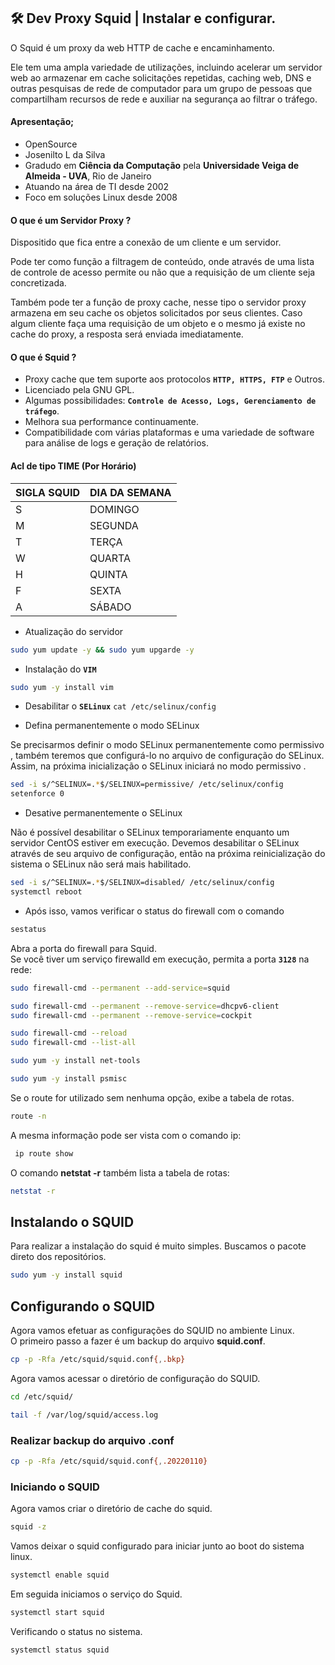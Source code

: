 ## 🛠 Dev Proxy Squid | Instalar e configurar. 


O Squid é um proxy da web HTTP de cache e encaminhamento.  

Ele tem uma ampla variedade de utilizações, incluindo acelerar um servidor web ao armazenar em cache solicitações repetidas, caching web, DNS e outras pesquisas de rede de computador para um grupo de pessoas que compartilham recursos de rede e auxiliar na segurança ao filtrar o tráfego.


#### Apresentação;

* OpenSource 
* Josenilto L da Silva
* Gradudo em **Ciência da Computação** pela **Universidade Veiga de Almeida - UVA**, Rio de Janeiro
* Atuando na área de TI desde 2002
* Foco em soluções Linux desde 2008

#### O que é um Servidor Proxy ?

Dispositido que fica entre a conexão de um cliente e um servidor.  

Pode ter como função a filtragem de conteúdo, onde através de uma lista de controle de acesso permite ou não que a requisição de um cliente seja concretizada.  

Também pode ter a função de proxy cache, nesse tipo o servidor proxy armazena em seu cache os objetos solicitados por seus clientes. Caso algum cliente faça uma requisição de um objeto e o mesmo já existe no cache do proxy, a resposta será enviada imediatamente.


#### O que é Squid ?

* Proxy cache que tem suporte aos protocolos **`HTTP, HTTPS, FTP`** e Outros.
* Licenciado pela GNU GPL.
* Algumas possibilidades: **`Controle de Acesso, Logs, Gerenciamento de tráfego`**.
* Melhora sua performance continuamente.
* Compatibilidade com várias plataformas e uma variedade de software para análise de logs e geração de relatórios. 



#### Acl de tipo TIME (Por Horário)

| SIGLA SQUID | DIA DA SEMANA |
|---|---|
|S|DOMINGO|
|M|SEGUNDA|
|T|TERÇA|
|W|QUARTA|
|H|QUINTA|
|F|SEXTA|
|A|SÁBADO|

* Atualização do servidor

```bash
sudo yum update -y && sudo yum upgarde -y
```

* Instalação do **`VIM`**  

```bash
sudo yum -y install vim
```

* Desabilitar o **`SELinux`** `cat /etc/selinux/config`

* Defina permanentemente o modo SELinux  

Se precisarmos definir o modo SELinux permanentemente como permissivo , também teremos que configurá-lo no arquivo de configuração do SELinux. Assim, na próxima inicialização o SELinux iniciará no modo permissivo .

```bash
sed -i s/^SELINUX=.*$/SELINUX=permissive/ /etc/selinux/config
setenforce 0
```

* Desative permanentemente o SELinux  

Não é possível desabilitar o SELinux temporariamente enquanto um servidor CentOS estiver em execução. Devemos desabilitar o SELinux através de seu arquivo de configuração, então na próxima reinicialização do sistema o SELinux não será mais habilitado.

```bash
sed -i s/^SELINUX=.*$/SELINUX=disabled/ /etc/selinux/config  
systemctl reboot
```

* Após isso, vamos verificar o status do firewall com o comando

```bash
sestatus
```

Abra a porta do firewall para Squid.</br>
Se você tiver um serviço firewalld em execução, permita a porta **`3128`** na rede:

```bash
sudo firewall-cmd --permanent --add-service=squid

sudo firewall-cmd --permanent --remove-service=dhcpv6-client
sudo firewall-cmd --permanent --remove-service=cockpit

sudo firewall-cmd --reload
sudo firewall-cmd --list-all 
```


```bash
sudo yum -y install net-tools
```

```bash
sudo yum -y install psmisc
```

Se o route for utilizado sem nenhuma opção, exibe a tabela de rotas.

```bash
route -n
```

A mesma informação pode ser vista com o comando ip:

```bash
 ip route show
```

O comando **netstat -r** também lista a tabela de rotas:

```bash
netstat -r
```

## Instalando o SQUID  
Para realizar a instalação do squid é muito simples. Buscamos o pacote direto dos repositórios.

```bash
sudo yum -y install squid
```

## Configurando o SQUID
Agora vamos efetuar as configurações do SQUID no ambiente Linux.  
O primeiro passo a fazer é um backup do arquivo **squid.conf**.

```bash
cp -p -Rfa /etc/squid/squid.conf{,.bkp}
```

Agora vamos acessar o diretório de configuração do SQUID.

```bash
cd /etc/squid/
```


```bash
tail -f /var/log/squid/access.log
```

### Realizar backup do arquivo .conf

```bash
cp -p -Rfa /etc/squid/squid.conf{,.20220110}
```

### Iniciando o SQUID  
Agora vamos criar o diretório de cache do squid.

```bash
squid -z
```

Vamos deixar o squid configurado para iniciar junto ao boot do sistema linux.

```bash
systemctl enable squid
```

Em seguida iniciamos o serviço do Squid.

```bash
systemctl start squid
```

Verificando o status no sistema.

```bash
systemctl status squid
```

